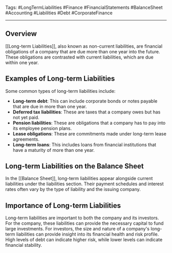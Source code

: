 Tags: #LongTermLiabilities #Finance #FinancialStatements #BalanceSheet #Accounting #Liabilities #Debt #CorporateFinance

---

## Overview

[[Long-term Liabilities]], also known as non-current liabilities, are financial obligations of a company that are due more than one year into the future. These obligations are contrasted with current liabilities, which are due within one year.

## Examples of Long-term Liabilities

Some common types of long-term liabilities include:

- **Long-term debt**: This can include corporate bonds or notes payable that are due in more than one year.
- **Deferred tax liabilities**: These are taxes that a company owes but has not yet paid.
- **Pension liabilities**: These are obligations that a company has to pay into its employee pension plans.
- **Lease obligations**: These are commitments made under long-term lease agreements.
- **Long-term loans**: This includes loans from financial institutions that have a maturity of more than one year.

## Long-term Liabilities on the Balance Sheet

In the [[Balance Sheet]], long-term liabilities appear alongside current liabilities under the liabilities section. Their payment schedules and interest rates often vary by the type of liability and the issuing company.

## Importance of Long-term Liabilities

Long-term liabilities are important to both the company and its investors. For the company, these liabilities can provide the necessary capital to fund large investments. For investors, the size and nature of a company's long-term liabilities can provide insight into its financial health and risk profile. High levels of debt can indicate higher risk, while lower levels can indicate financial stability.
